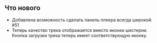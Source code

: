 ## Что нового

- Добавлена возможность сделать панель плеера всегда широкой. #51
- Теперь качество трека отображается вместо иконки шестерни. Кнопка загрузки трека теперь имеет соответствующую иконку.
